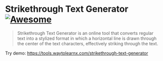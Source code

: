 # Strikethrough Text Generator [![Awesome](https://cdn.rawgit.com/sindresorhus/awesome/d7305f38d29fed78fa85652e3a63e154dd8e8829/media/badge.svg)](https://github.com/sindresorhus/awesome)

>Strikethrough Text Generator is an online tool that converts regular text into a stylized format in which a horizontal line is drawn through the center of the text characters, effectively striking through the text. 

Try demo: https://tools.waytolearnx.com/strikethrough-text-generator
